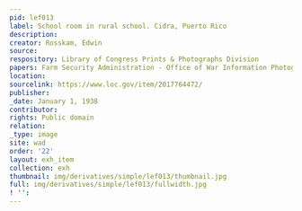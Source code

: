 ```yaml
---
pid: lef013
label: School room in rural school. Cidra, Puerto Rico
description:
creator: Rosskam, Edwin
source:
respository: Library of Congress Prints & Photographs Division
papers: Farm Security Administration - Office of War Information Photograph Collection
location:
sourcelink: https://www.loc.gov/item/2017764472/
publisher:
_date: January 1, 1938
contributor:
rights: Public domain
relation:
_type: image
site: wad
order: '22'
layout: exh_item
collection: exh
thumbnail: img/derivatives/simple/lef013/thumbnail.jpg
full: img/derivatives/simple/lef013/fullwidth.jpg
! '':
---
```

